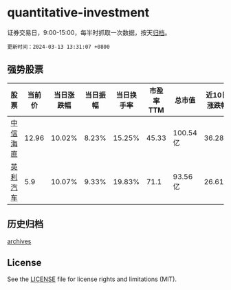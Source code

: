 # quantitative-investment

证券交易日，9:00-15:00，每半时抓取一次数据，按天[归档](archives)。

`更新时间：2024-03-13 13:31:07 +0800`

## 强势股票

|股票|当前价|当日涨跌幅|当日振幅|当日换手率|市盈率TTM|总市值|近10日涨跌幅|
|----|----|----|----|----|----|----|----|
|[中信海直](https://xueqiu.com/S/SZ000099)|12.96|10.02%|8.23%|15.25%|45.33|100.54亿|36.28%|
|[英利汽车](https://xueqiu.com/S/SH601279)|5.9|10.07%|9.33%|19.83%|71.1|93.56亿|26.61%|

## 历史归档

[archives](archives)

## License

See the [LICENSE](LICENSE) file for license rights and limitations (MIT).